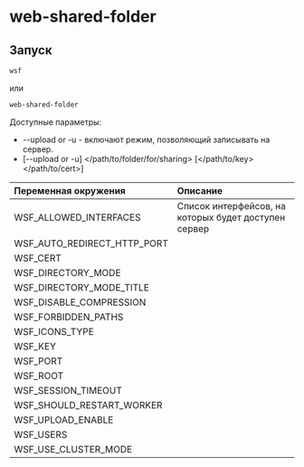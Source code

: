 # web-shared-folder

## Запуск
```bash
wsf
```
или
```bash
web-shared-folder
```
Доступные параметры:
* --upload or -u - включают режим, позволяющий записывать на сервер.
* [--upload or -u] </path/to/folder/for/sharing> <port> [</path/to/key> </path/to/cert>]


|Переменная окружения|Описание|
|:--------------------------|:-|
|WSF_ALLOWED_INTERFACES     |Список интерфейсов, на которых будет доступен сервер|
|WSF_AUTO_REDIRECT_HTTP_PORT||
|WSF_CERT                   ||
|WSF_DIRECTORY_MODE         ||
|WSF_DIRECTORY_MODE_TITLE   ||
|WSF_DISABLE_COMPRESSION    ||
|WSF_FORBIDDEN_PATHS        ||
|WSF_ICONS_TYPE             ||
|WSF_KEY                    ||
|WSF_PORT                   ||
|WSF_ROOT                   ||
|WSF_SESSION_TIMEOUT        ||
|WSF_SHOULD_RESTART_WORKER  ||
|WSF_UPLOAD_ENABLE          ||
|WSF_USERS                  ||
|WSF_USE_CLUSTER_MODE       ||
